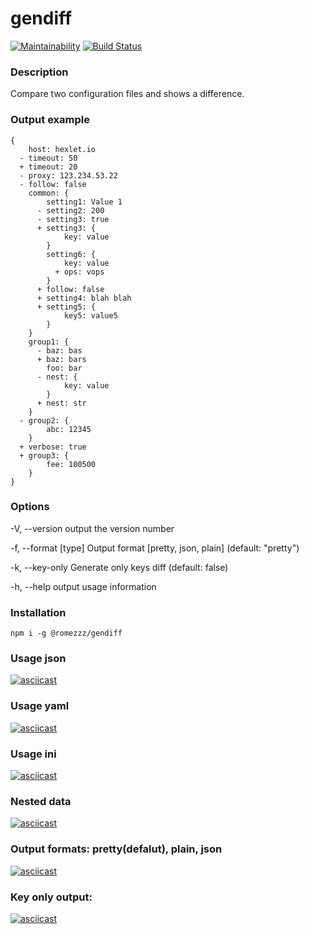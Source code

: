 # gendiff

[![Maintainability](https://api.codeclimate.com/v1/badges/ac54df85707b30fa1219/maintainability)](https://codeclimate.com/github/Romez/backend-project-lvl2/maintainability)
[![Build Status](https://travis-ci.com/Romez/gendiff.svg?branch=master)](https://travis-ci.com/Romez/gendiff)

### Description
Compare two configuration files and shows a difference.

### Output example
```
{
    host: hexlet.io
  - timeout: 50
  + timeout: 20
  - proxy: 123.234.53.22
  - follow: false
    common: {
        setting1: Value 1
      - setting2: 200
      - setting3: true
      + setting3: {
            key: value
        }
        setting6: {
            key: value
          + ops: vops
        }
      + follow: false
      + setting4: blah blah
      + setting5: {
            key5: value5
        }
    }
    group1: {
      - baz: bas
      + baz: bars
        foo: bar
      - nest: {
            key: value
        }
      + nest: str
    }
  - group2: {
        abc: 12345
    }
  + verbose: true
  + group3: {
        fee: 100500
    }
}
```

### Options
  -V, --version        output the version number

  -f, --format [type]  Output format [pretty, json, plain] (default: "pretty")

  -k, --key-only       Generate only keys diff (default: false)

  -h, --help           output usage information

### Installation
`npm i -g @romezzz/gendiff`

### Usage json
[![asciicast](https://asciinema.org/a/264560.svg)](https://asciinema.org/a/264560)

### Usage yaml
[![asciicast](https://asciinema.org/a/265040.svg)](https://asciinema.org/a/265040)

### Usage ini
[![asciicast](https://asciinema.org/a/265054.svg)](https://asciinema.org/a/265054)

### Nested data
[![asciicast](https://asciinema.org/a/266000.svg)](https://asciinema.org/a/266000)

### Output formats: pretty(defalut), plain, json
[![asciicast](https://asciinema.org/a/266347.svg)](https://asciinema.org/a/266347)

### Key only output:
[![asciicast](https://asciinema.org/a/296058.svg)](https://asciinema.org/a/296058)
